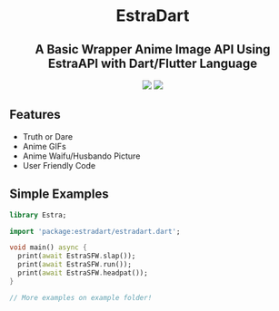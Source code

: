 <h1 align="center">
    EstraDart
</h1>

<h2 align="center">
    A Basic Wrapper Anime Image API Using EstraAPI with Dart/Flutter Language
</h2>
<p align="center">
<a href="https://stawa.gitbook.io/estraapi-documentation/"><img src ="https://img.shields.io/badge/Estra--API-Documentation-brightgreen?style=for-the-badge"></a>
<a href="https://pub.dev/packages/estradart/"><img src ="https://img.shields.io/badge/Package-EstraDart-blue?style=for-the-badge"></a>
</p>

## Features

- Truth or Dare
- Anime GIFs
- Anime Waifu/Husbando Picture
- User Friendly Code

## Simple Examples

```dart
library Estra;

import 'package:estradart/estradart.dart';

void main() async {
  print(await EstraSFW.slap());
  print(await EstraSFW.run());
  print(await EstraSFW.headpat());
}

// More examples on example folder!
```
